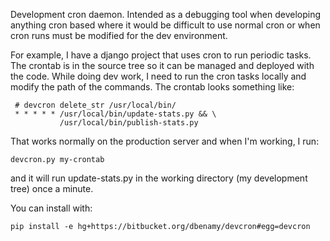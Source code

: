 Development cron daemon. Intended as a debugging tool when developing anything
cron based where it would be difficult to use normal cron or when cron runs
must be modified for the dev environment.

For example, I have a django project that uses cron to run periodic tasks. The
crontab is in the source tree so it can be managed and deployed with the code.
While doing dev work, I need to run the cron tasks locally and modify the path
of the commands. The crontab looks something like:

     # devcron delete_str /usr/local/bin/
     * * * * * /usr/local/bin/update-stats.py && \
               /usr/local/bin/publish-stats.py

That works normally on the production server and when I'm working, I run:

`devcron.py my-crontab`

and it will run update-stats.py in the working directory (my development tree)
once a minute.



You can install with:

`pip install -e hg+https://bitbucket.org/dbenamy/devcron#egg=devcron`
